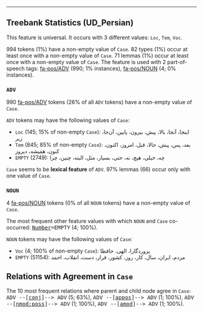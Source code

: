 

--------------------------------------------------------------------------------

## Treebank Statistics (UD_Persian)

This feature is universal.
It occurs with 3 different values: `Loc`, `Tem`, `Voc`.

994 tokens (1%) have a non-empty value of `Case`.
82 types (1%) occur at least once with a non-empty value of `Case`.
71 lemmas (1%) occur at least once with a non-empty value of `Case`.
The feature is used with 2 part-of-speech tags: [fa-pos/ADV]() (990; 1% instances), [fa-pos/NOUN]() (4; 0% instances).

### `ADV`

990 [fa-pos/ADV]() tokens (26% of all `ADV` tokens) have a non-empty value of `Case`.

`ADV` tokens may have the following values of `Case`:

* `Loc` (145; 15% of non-empty `Case`): اینجا، آنجا، بالا، پیش، بیرون، پایین، آن‌جا، زیر
* `Tem` (845; 85% of non-empty `Case`): بعد، پس، پیش، حالا، قبل، امروز، اکنون، کنون، همیشه، دیروز
* `EMPTY` (2749): چه، خیلی، هیچ، نه، حتی، بسیار، مثل، البته، چنین، چرا

`Case` seems to be **lexical feature** of `ADV`. 97% lemmas (66) occur only with one value of `Case`.

### `NOUN`

4 [fa-pos/NOUN]() tokens (0% of all `NOUN` tokens) have a non-empty value of `Case`.

The most frequent other feature values with which `NOUN` and `Case` co-occurred: <tt><a href="Number.html">Number</a>=EMPTY</tt> (4; 100%).

`NOUN` tokens may have the following values of `Case`:

* `Voc` (4; 100% of non-empty `Case`): پروردگارا، الهی، حافظا
* `EMPTY` (51154): مردم، ایران، سال، کار، روز، کشور، قرار، دست، انقلاب، احمد

## Relations with Agreement in `Case`

The 10 most frequent relations where parent and child node agree in `Case`:
<tt>ADV --[<a href="../dep/conj.html">conj</a>]--> ADV</tt> (5; 63%),
<tt>ADV --[<a href="../dep/appos.html">appos</a>]--> ADV</tt> (1; 100%),
<tt>ADV --[<a href="../dep/nmod:poss.html">nmod:poss</a>]--> ADV</tt> (1; 100%),
<tt>ADV --[<a href="../dep/amod.html">amod</a>]--> ADV</tt> (1; 100%).

